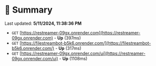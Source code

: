 # 📖 Summary
Last updated: **5/11/2024, 11:38:36 PM**

- `GET` [https://restreamer-09gx.onrender.com](https://restreamer-09gx.onrender.com) - **Up** (397ms)
- `GET` [https://filestreambot-b5k6.onrender.com/](https://filestreambot-b5k6.onrender.com/) - **Up** (317ms)
- `GET` [https://restreamer-09gx.onrender.com/ui](https://restreamer-09gx.onrender.com/ui) - **Up** (1108ms)
